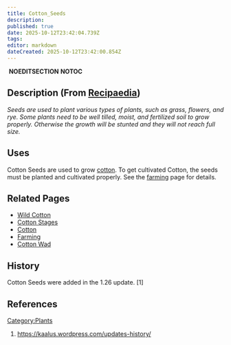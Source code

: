 ```yaml
---
title: Cotton_Seeds
description: 
published: true
date: 2025-10-12T23:42:04.739Z
tags: 
editor: markdown
dateCreated: 2025-10-12T23:42:00.854Z
---
```


 __NOEDITSECTION__ __NOTOC__

## Description (From [Recipaedia](Recipaedia "wikilink"))

*Seeds are used to plant various types of plants, such as grass,
flowers, and rye. Some plants need to be well tilled, moist, and
fertilized soil to grow properly. Otherwise the growth will be stunted
and they will not reach full size.*

## Uses

Cotton Seeds are used to grow [cotton](cotton "wikilink"). To get
cultivated Cotton, the seeds must be planted and cultivated properly.
See the [farming](farming "wikilink") page for details.

## Related Pages 

  - [Wild Cotton](Wild_Cotton "wikilink")
  - [Cotton Stages](Cotton_Stages "wikilink")
  - [Cotton](Cotton "wikilink")
  - [Farming](Farming "wikilink")
  - [Cotton Wad](Cotton_Wad "wikilink")

## History  

Cotton Seeds were added in the 1.26 update. \[1\]

## References

<references/>

[Category:Plants](Category:Plants "wikilink")

1.  <https://kaalus.wordpress.com/updates-history/>